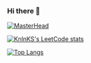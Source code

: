 ### Hi there 👋

[![MasterHead](https://www.wallpaperup.com/uploads/wallpapers/2015/07/26/763385/9a82dcaefabcd4470d587987f7b97e24.jpg)](https://github.com/Nico4899)

[![KnlnKS's LeetCode stats](https://leetcode-stats-six.vercel.app/?username=Nico4899)](https://github.com/KnlnKS/leetcode-stats)

[![Top Langs](https://github-readme-stats.vercel.app/api/top-langs/?username=Nico4899&langs_count=8)](https://github.com/anuraghazra/github-readme-stats)

